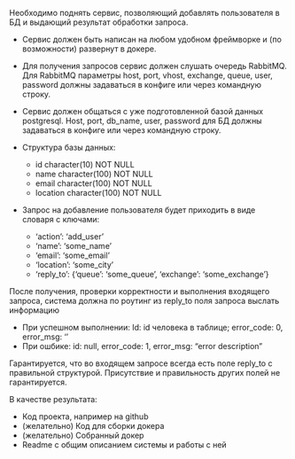 Необходимо поднять сервис, позволяющий добавлять пользователя в БД и выдающий результат обработки запроса.
* Сервис должен быть написан на любом удобном фреймворке и (по возможности) развернут в докере.
* Для получения запросов сервис должен слушать очередь RabbitMQ. Для RabbitMQ параметры host, port, vhost, exchange, queue, user, password должны задаваться в конфиге или через командную строку.
* Сервис должен общаться с уже подготовленной базой данных postgresql.
 Host, port, db_name, user, password для БД должны задаваться в конфиге или через командную строку.
* Структура базы данных:
    * id character(10) NOT NULL
    * name character(100) NOT NULL
    * email character(100) NOT NULL
    * location character(100) NOT NULL

* Запрос на добавление пользователя будет приходить в виде словаря с
ключами:
    * ‘action’: ‘add_user’
    * ‘name’: ‘some_name’
    * ‘email’: ‘some_email’
    * ‘location’: ‘some_city’
    * ‘reply_to’: {‘queue’: ‘some_queue’, ‘exchange’: ‘some_exchange’}

После получения, проверки корректности и выполнения входящего запроса,
система должна по роутинг из reply_to поля запроса выслать информацию
* При успешном выполнении: Id: id человека в таблице; error_code: 0, error_msg: ‘’
* При ошбике: id: null, error_code: 1, error_msg: “error description”


Гарантируется, что во входящем запросе всегда есть поле reply_to с
правильной структурой. Присутствие и правильность других полей не
гарантируется.


В качестве результата:
* Код проекта, например на github
* (желательно) Код для сборки докера
* (желательно) Собранный докер
* Readme с общим описанием системы и работы с ней
